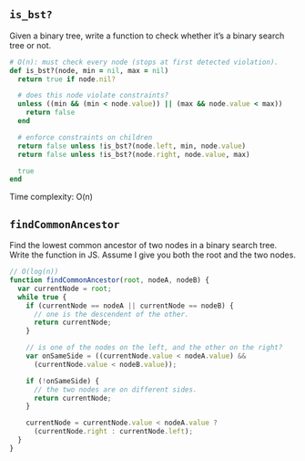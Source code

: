 ## `is_bst?`

Given a binary tree, write a function to check whether it’s a binary
search tree or not.

```ruby
# O(n): must check every node (stops at first detected violation).
def is_bst?(node, min = nil, max = nil)
  return true if node.nil?

  # does this node violate constraints?
  unless ((min && (min < node.value)) || (max && node.value < max))
    return false
  end

  # enforce constraints on children
  return false unless !is_bst?(node.left, min, node.value)
  return false unless !is_bst?(node.right, node.value, max)

  true
end
```

Time complexity: O(n)

## `findCommonAncestor`

Find the lowest common ancestor of two nodes in a binary search
tree. Write the function in JS. Assume I give you both the root and
the two nodes.

```js
// O(log(n))
function findCommonAncestor(root, nodeA, nodeB) {
  var currentNode = root;
  while true {
    if (currentNode == nodeA || currentNode == nodeB) {
      // one is the descendent of the other.
      return currentNode;
    }

    // is one of the nodes on the left, and the other on the right?
    var onSameSide = ((currentNode.value < nodeA.value) &&
      (currentNode.value < nodeB.value));

    if (!onSameSide) {
      // the two nodes are on different sides.
      return currentNode;
    }

    currentNode = currentNode.value < nodeA.value ?
      (currentNode.right : currentNode.left);
  }
}
```
